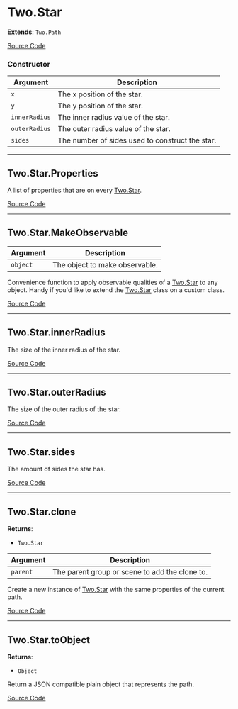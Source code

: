 # Two.Star


<div class="extends">

__Extends__: `Two.Path`

</div>





<div class="meta">

  [Source Code](https://github.com/jonobr1/two.js/blob/dev/src/shapes/star.js#L10)

</div>



### Constructor


| Argument | Description |
| ---- | ----------- |
|  `x`  | The x position of the star. |
|  `y`  | The y position of the star. |
|  `innerRadius`  | The inner radius value of the star. |
|  `outerRadius`  | The outer radius value of the star. |
|  `sides`  | The number of sides used to construct the star. |



---

<div class="static member ">

## Two.Star.Properties








<div class="properties">

A list of properties that are on every [Two.Star](/documentation/star).

</div>








<div class="meta">

  [Source Code](https://github.com/jonobr1/two.js/blob/dev/src/shapes/star.js#L60)

</div>






</div>



---

<div class="static function ">

## Two.Star.MakeObservable










<div class="params">

| Argument | Description |
| ---- | ----------- |
|  `object`  | The object to make observable. |
</div>




<div class="description">

Convenience function to apply observable qualities of a [Two.Star](/documentation/star) to any object. Handy if you'd like to extend the [Two.Star](/documentation/star) class on a custom class.

</div>



<div class="meta">

  [Source Code](https://github.com/jonobr1/two.js/blob/dev/src/shapes/star.js#L66)

</div>






</div>



---

<div class="instance member ">

## Two.Star.innerRadius








<div class="properties">

The size of the inner radius of the star.

</div>








<div class="meta">

  [Source Code](https://github.com/jonobr1/two.js/blob/dev/src/shapes/star.js#L37)

</div>






</div>



---

<div class="instance member ">

## Two.Star.outerRadius








<div class="properties">

The size of the outer radius of the star.

</div>








<div class="meta">

  [Source Code](https://github.com/jonobr1/two.js/blob/dev/src/shapes/star.js#L42)

</div>






</div>



---

<div class="instance member ">

## Two.Star.sides








<div class="properties">

The amount of sides the star has.

</div>








<div class="meta">

  [Source Code](https://github.com/jonobr1/two.js/blob/dev/src/shapes/star.js#L47)

</div>






</div>



---

<div class="instance function ">

## Two.Star.clone




<div class="returns">

__Returns__:



+ `Two.Star`




</div>







<div class="params">

| Argument | Description |
| ---- | ----------- |
|  `parent`  | The parent group or scene to add the clone to. |
</div>




<div class="description">

Create a new instance of [Two.Star](/documentation/star) with the same properties of the current path.

</div>



<div class="meta">

  [Source Code](https://github.com/jonobr1/two.js/blob/dev/src/shapes/star.js#L186)

</div>






</div>



---

<div class="instance function ">

## Two.Star.toObject




<div class="returns">

__Returns__:



+ `Object`




</div>










<div class="description">

Return a JSON compatible plain object that represents the path.

</div>



<div class="meta">

  [Source Code](https://github.com/jonobr1/two.js/blob/dev/src/shapes/star.js#L221)

</div>






</div>


